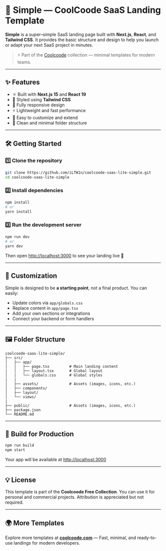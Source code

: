 # 🌌 Simple — CoolCoode SaaS Landing Template

**Simple** is a super–simple SaaS landing page built with **Next.js**, **React**, and **Tailwind CSS**.
It provides the basic structure and design to help you launch or adapt your next SaaS project in minutes.

> ⚡ Part of the [Coolcoode](https://coolcoode.com) collection — minimal templates for modern teams.

---

## ✨ Features

- ⚛️ Built with **Next.js 15** and **React 19**
- 🎨 Styled using **Tailwind CSS**
- 📱 Fully responsive design
- ⚡ Lightweight and fast performance
- 🧩 Easy to customize and extend
- 📂 Clean and minimal folder structure

---

## 🛠️ Getting Started

### 1️⃣ Clone the repository
```bash
git clone https://github.com/iLTW1n/coolcoode-saas-lite-simple.git
cd coolcoode-saas-lite-simple
```

### 2️⃣ Install dependencies
```bash
npm install
# or
yarn install
```

### 3️⃣ Run the development server
```bash
npm run dev
# or
yarn dev
```

Then open [http://localhost:3000](http://localhost:3000) to see your landing live 🚀

---

## 🧩 Customization

Simple is designed to be **a starting point**, not a final product.
You can easily:
- Update colors via `app/globals.css`
- Replace content in `app/page.tsx`
- Add your own sections or integrations
- Connect your backend or form handlers

---

## 🖼️ Folder Structure

```
coolcoode-saas-lite-simple/
├── src/
│   ├── app/
|   │   ├── page.tsx         # Main landing content
|   │   ├── layout.tsx       # Global layout
│   |   └── globals.css      # Global styles
|   |
│   ├── assets/              # Assets (images, icons, etc.)
│   ├── components/
│   ├── layout/
│   └── views/
|
├── public/                  # Assets (images, icons, etc.)
├── package.json
└── README.md
```

---

## 🧪 Build for Production

```bash
npm run build
npm start
```

Your app will be available at [http://localhost:3000](http://localhost:3000)

---

## 💡 License

This template is part of the **Coolcoode Free Collection**.
You can use it for personal and commercial projects. Attribution is appreciated but not required.

---

## 🌍 More Templates

Explore more templates at **[coolcoode.com](https://coolcoode.com)** —
Fast, minimal, and ready-to-use landings for modern developers.
